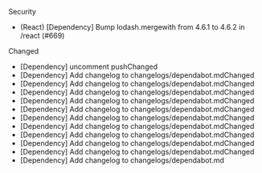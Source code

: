 Security
- (React) [Dependency] Bump lodash.mergewith from 4.6.1 to 4.6.2 in /react (#669)

Changed
- [Dependency] uncomment pushChanged
- [Dependency] Add changelog to changelogs/dependabot.mdChanged
- [Dependency] Add changelog to changelogs/dependabot.mdChanged
- [Dependency] Add changelog to changelogs/dependabot.mdChanged
- [Dependency] Add changelog to changelogs/dependabot.mdChanged
- [Dependency] Add changelog to changelogs/dependabot.mdChanged
- [Dependency] Add changelog to changelogs/dependabot.mdChanged
- [Dependency] Add changelog to changelogs/dependabot.mdChanged
- [Dependency] Add changelog to changelogs/dependabot.mdChanged
- [Dependency] Add changelog to changelogs/dependabot.mdChanged
- [Dependency] Add changelog to changelogs/dependabot.mdChanged
- [Dependency] Add changelog to changelogs/dependabot.md